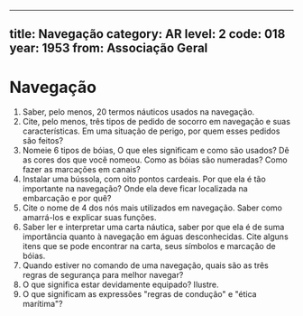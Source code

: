 
---
title: Navegação
category: AR
level: 2
code: 018
year: 1953
from: Associação Geral
---

# Navegação

1. Saber, pelo menos, 20 termos náuticos usados na navegação.
2. Cite, pelo menos, três tipos de pedido de socorro em navegação e suas características. Em uma situação de perigo, por quem esses pedidos são feitos?
3. Nomeie 6 tipos de bóias, O que eles significam e como são usados? Dê as cores dos que você nomeou. Como as bóias são numeradas? Como fazer as marcações em canais?
4. Instalar uma bússola, com oito pontos cardeais. Por que ela é tão importante na navegação? Onde ela deve ficar localizada na embarcação e por quê?
5. Cite o nome de 4 dos nós mais utilizados em navegação. Saber como amarrá-los e explicar suas funções.
6. Saber ler e interpretar uma carta náutica, saber por que ela é de suma importância quanto à navegação em águas desconhecidas. Cite alguns itens que se pode encontrar na carta, seus símbolos e marcação de bóias.
7. Quando estiver no comando de uma navegação, quais são as três regras de segurança para melhor navegar?
8. O que significa estar devidamente equipado? Ilustre.
9. O que significam as expressões "regras de condução" e "ética marítima"?
<!--stackedit_data:
eyJoaXN0b3J5IjpbNTIyMzgyNjM4XX0=
-->